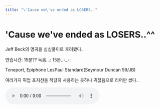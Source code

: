 ```yaml
---
title: "\'Cause we\'ve ended as LOSERS.."
---
```

# 'Cause we've ended as LOSERS..^^

Jeff Beck의 명곡을 심심풀이로 후려봤다..

연습시간: 15분??
녹음...: 15분..-_-;

Toneport, Epiphone LesPaul Standard(Seymour Duncan 59/JB)

여러가지 픽업 포지션을 적당히 사용하는 듯하나 귀찮음으로 리어만 썼다..

![audio](94d47035f05b1fd3508ba1395e8876ec.mp3)


